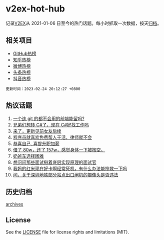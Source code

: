 # v2ex-hot-hub

 记录[V2EX](https://www.v2ex.com/)从 2021-01-06 日至今的热门话题。每小时抓取一次数据，按天[归档](archives)。
 
 ## 相关项目

- [GitHub热榜](https://github.com/snaildev/github-hot-hub)
- [知乎热榜](https://github.com/snaildev/zhihu-hot-hub)
- [微博热榜](https://github.com/snaildev/weibo-hot-hub)
- [头条热榜](https://github.com/snaildev/toutiao-hot-hub)
- [抖音热榜](https://github.com/snaildev/douyin-hot-hub)


 `更新时间：2023-02-24 20:12:27 +0800`

## 热议话题

1. [一个连 git 的都不会用的前端能留吗?](https://www.v2ex.com/t/918735)
1. [兄弟们想转 C#了，现在 C#好找工作吗](https://www.v2ex.com/t/918657)
1. [来了，更新见前女友后续](https://www.v2ex.com/t/918861)
1. [程序员就喜欢免费帮人干活，律师就不会](https://www.v2ex.com/t/918686)
1. [恭喜自己, 喜提升职加薪](https://www.v2ex.com/t/918911)
1. [借了 80w，还了 157w，感觉身体一下被掏空。](https://www.v2ex.com/t/918767)
1. [奶爸车选择困难](https://www.v2ex.com/t/918728)
1. [想问问那些面试揪着底层实现原理的面试官](https://www.v2ex.com/t/918788)
1. [我妈的红米现在好卡啊经常死机，有什么办法能抢救一下吗](https://www.v2ex.com/t/918760)
1. [问，关于深圳地铁部分站点出口闸机的摄像头是否违法](https://www.v2ex.com/t/918831)

## 历史归档

[archives](archives)

## License

See the [LICENSE](LICENSE) file for license rights and limitations (MIT).
